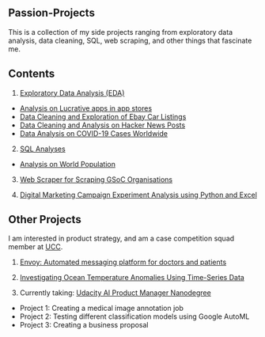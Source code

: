 ## Passion-Projects
This is a collection of my side projects ranging from exploratory data analysis, data cleaning, SQL, web scraping, and other things that fascinate me.

## Contents
1. [Exploratory Data Analysis (EDA)](https://github.com/kirstentai/Passion-Projects/tree/main/exploratory-da)
  - [Analysis on Lucrative apps in app stores](https://github.com/kirstentai/Passion-Projects/tree/main/exploratory-da/appstore/)
  - [Data Cleaning and Exploration of Ebay Car Listings](https://github.com/kirstentai/Passion-Projects/tree/main/exploratory-da/ebay-carlist/)
  - [Data Cleaning and Analysis on Hacker News Posts](https://github.com/kirstentai/Passion-Projects/tree/main/exploratory-da/hackernews)
  - [Data Analysis on COVID-19 Cases Worldwide](https://github.com/kirstentai/Passion-Projects/tree/main/exploratory-da/covid19-cases)
  
  
  
2. [SQL Analyses](https://github.com/kirstentai/Passion-Projects/tree/main/sql/)
  - [Analysis on World Population](https://github.com/kirstentai/Passion-Projects/tree/main/sql/world-population/)



3. [Web Scraper for Scraping GSoC Organisations](https://github.com/kirstentai/google-ssoc-web-scraper)


4. [Digital Marketing Campaign Experiment Analysis using Python and Excel](https://github.com/kirstentai/digmarketing)



## Other Projects
I am interested in product strategy, and am a case competition squad member at [UCC](https://www.linkedin.com/company/corporate-strategy-case-group/mycompany/).
1. [Envoy: Automated messaging platform for doctors and patients](https://devpost.com/software/envoy)

2. [Investigating Ocean Temperature Anomalies Using Time-Series Data](https://www.kirstentai.com/oceanography-time-series)

3. Currently taking: [Udacity AI Product Manager Nanodegree](https://github.com/kirstentai/Passion-Projects/tree/main/ud-ai-product)
- Project 1: Creating a medical image annotation job
- Project 2: Testing different classification models using Google AutoML
- Project 3: Creating a business proposal
